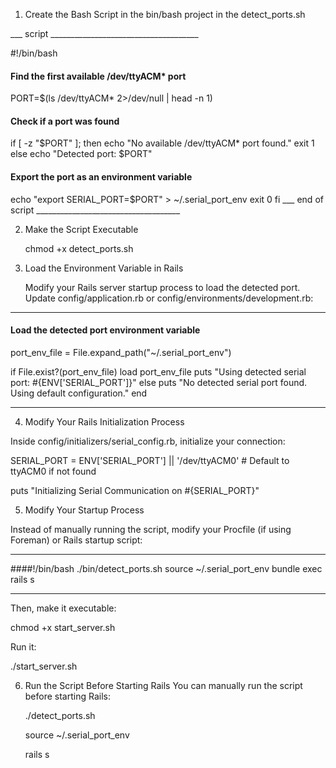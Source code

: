 1. Create the Bash Script in the bin/bash project in the detect_ports.sh

___ script _____________________________________

#!/bin/bash

#### Find the first available /dev/ttyACM* port
PORT=$(ls /dev/ttyACM* 2>/dev/null | head -n 1)

#### Check if a port was found
if [ -z "$PORT" ]; then
echo "No available /dev/ttyACM* port found."
exit 1
else
echo "Detected port: $PORT"
#### Export the port as an environment variable
echo "export SERIAL_PORT=$PORT" > ~/.serial_port_env
exit 0
fi
___ end of script ____________________________________

2. Make the Script Executable

   chmod +x detect_ports.sh

3.  Load the Environment Variable in Rails

    Modify your Rails server startup process to load the detected port. Update config/application.rb or config/environments/development.rb:
___
#### Load the detected port environment variable
port_env_file = File.expand_path("~/.serial_port_env")

if File.exist?(port_env_file)
load port_env_file
puts "Using detected serial port: #{ENV['SERIAL_PORT']}"
else
puts "No detected serial port found. Using default configuration."
end
___

4. Modify Your Rails Initialization Process

Inside config/initializers/serial_config.rb, initialize your connection:

SERIAL_PORT = ENV['SERIAL_PORT'] || '/dev/ttyACM0' # Default to ttyACM0 if not found

puts "Initializing Serial Communication on #{SERIAL_PORT}"

5.  Modify Your Startup Process

Instead of manually running the script, modify your Procfile (if using Foreman) or Rails startup script:
____
####!/bin/bash
./bin/detect_ports.sh
source ~/.serial_port_env
bundle exec rails s
____
Then, make it executable:

chmod +x start_server.sh

Run it:

./start_server.sh

6. Run the Script Before Starting Rails
   You can manually run the script before starting Rails:

   ./detect_ports.sh

   source ~/.serial_port_env

   rails s
